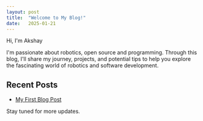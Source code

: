 ```yaml
---
layout: post
title:  "Welcome to My Blog!"
date:   2025-01-21
---
```

Hi, I'm Akshay

I'm passionate about robotics, open source and programming. Through this blog, I'll share my journey, projects, and potential tips to help you explore the fascinating world of robotics and software development. 

## Recent Posts
- [My First Blog Post](./_posts/2025-01-21-my-first-blog-post.md)

Stay tuned for more updates.
